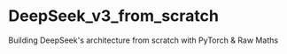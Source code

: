 # DeepSeek_v3_from_scratch
Building DeepSeek's architecture from scratch with PyTorch &amp; Raw Maths
